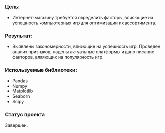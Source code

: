 ### Цель:
* Интернет-магазину требуется определить факторы, влияющие на успешность компьютерных игр для оптимизации их ассортимента.

### Результат:
* Выявлены закономерности, влияющие на успешность игр. Проведён анализ признаков, надены актуальные платформы и дано писание факторов, влияющих на популярность игр.

### Используемые библиотеки:
* Pandas
* Numpy
* Matplotlib
* Seaborn
* Scipy

### Статус проекта
Завершен.
